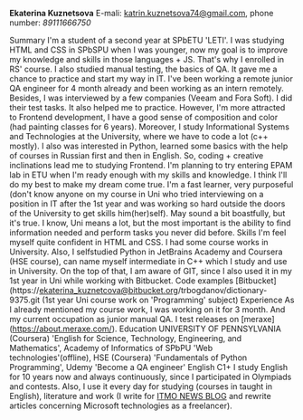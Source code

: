 

**Ekaterina Kuznetsova**
E-mali: katrin.kuznetsova74@gmail.com, phone number: *89111666750*

Summary
I'm a student of a second year at SPbETU 'LETI'. I was studying HTML and CSS in SPbSPU when I was younger, now my goal is to improve my knowledge and skills in those languages + JS. That's why I enrolled in RS' course. I also studied manual testing, the basics of QA. It gave me a chance to practice and start my way in IT. I've been working a remote junior QA engineer for 4 month already and been working as an intern remotely. Besides, I was interviewed by a few companies (Veeam and Fora Soft). I did their test tasks. It also helped me to practice. However, I'm more attracted to Frontend development, I have a good sense of composition and color (had painting classes for 6 years). Moreover, I study Informational Systems and Technologies at the University, where we have to code a lot (c++ mostly). I also was interested in Python, learned some basics with the help of courses in Russian first and then in English. So, coding + creative inclinations lead me to studying Frontend. I'm planning to try entering EPAM lab in ETU when I'm ready enough with my skills and knowledge. I think I'll do my best to make my dream come true. I'm a fast learner, very purposeful (don't know anyone on my course in Uni who tried interviewing on a position in IT after the 1st year and was working so hard outside the doors of the University to get skills him(her)self). May sound a bit boastfully, but it's true. I know, Uni means a lot, but the most important is the ability to find information needed and perform tasks you never did before.
Skills
I'm feel myself quite confident in HTML and CSS. I had some course works in University. Also, I selfstudied Python in JetBrains Academy and Coursera (HSE course), can name myself intermediate in C++ which I study and use in University. On the top of that, I am aware of GIT, since I also used it in my 1st year in Uni while working with Bitbucket.
Code examples
[Bitbucket] (https://ekaterina_kuznetcova@bitbucket.org/trbogdanov/dictionary-9375.git  (1st year Uni course work on 'Programming' subject)
Experience
As I already mentioned my course work, I was working on it for 3 month. And my current occupation as junior manual QA. I test releases on [meraxe] (https://about.meraxe.com/).
Education
UNIVERSITY OF PENNSYLVANIA (Coursera) 'English for Science, Technology, Engineering, and Mathematics', Academy of Informatics of SPbPU 'Web technologies'(offline), HSE (Coursera) 'Fundamentals of Python Programming', Udemy 'Become a QA engineer'
English
C1+ I study English for 10 years now and always continuously, since I participated in Olympiads and contests. Also, I use it every day for studying (courses in taught in English), literature and work (I write for [ITMO NEWS BLOG](https://news.itmo.ru/en/blogs/) and rewrite articles concerning Microsoft technologies as a freelancer).

